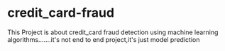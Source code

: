 # credit_card-fraud
This Project is about credit_card fraud detection using machine learning algorithms.......it's not end to end project,it's just model prediction
